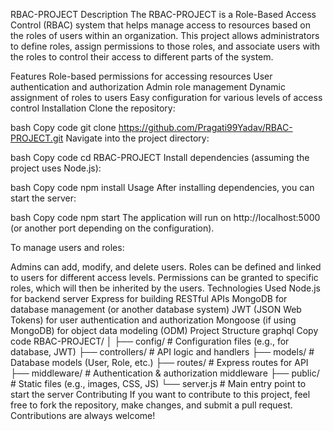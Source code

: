 RBAC-PROJECT
Description
The RBAC-PROJECT is a Role-Based Access Control (RBAC) system that helps manage access to resources based on the roles of users within an organization. This project allows administrators to define roles, assign permissions to those roles, and associate users with the roles to control their access to different parts of the system.

Features
Role-based permissions for accessing resources
User authentication and authorization
Admin role management
Dynamic assignment of roles to users
Easy configuration for various levels of access control
Installation
Clone the repository:

bash
Copy code
git clone https://github.com/Pragati99Yadav/RBAC-PROJECT.git
Navigate into the project directory:

bash
Copy code
cd RBAC-PROJECT
Install dependencies (assuming the project uses Node.js):

bash
Copy code
npm install
Usage
After installing dependencies, you can start the server:

bash
Copy code
npm start
The application will run on http://localhost:5000 (or another port depending on the configuration).

To manage users and roles:

Admins can add, modify, and delete users.
Roles can be defined and linked to users for different access levels.
Permissions can be granted to specific roles, which will then be inherited by the users.
Technologies Used
Node.js for backend server
Express for building RESTful APIs
MongoDB for database management (or another database system)
JWT (JSON Web Tokens) for user authentication and authorization
Mongoose (if using MongoDB) for object data modeling (ODM)
Project Structure
graphql
Copy code
RBAC-PROJECT/
│
├── config/             # Configuration files (e.g., for database, JWT)
├── controllers/        # API logic and handlers
├── models/             # Database models (User, Role, etc.)
├── routes/             # Express routes for API
├── middleware/         # Authentication & authorization middleware
├── public/             # Static files (e.g., images, CSS, JS)
└── server.js           # Main entry point to start the server
Contributing
If you want to contribute to this project, feel free to fork the repository, make changes, and submit a pull request. Contributions are always welcome!


